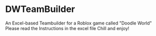 # DWTeamBuilder
An Excel-based Teambuilder for a Roblox game called "Doodle World"
Please read the Instructions in the excel file
Chill and enjoy!
